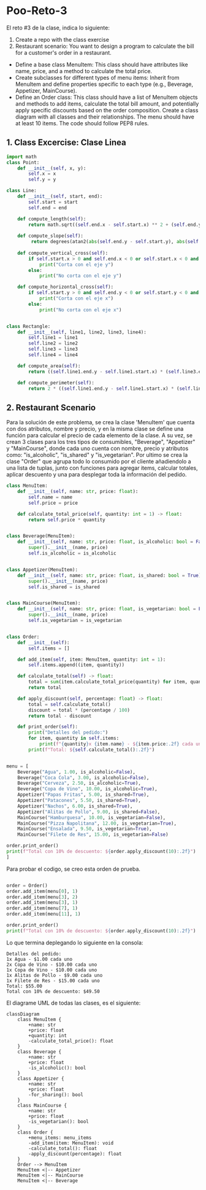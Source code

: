 # Poo-Reto-3
El reto #3 de la clase, indica lo siguiente:
1. Create a repo with the class exercise
2. Restaurant scenario: You want to design a program to calculate the bill for a customer's order in a restaurant.
- Define a base class MenuItem: This class should have attributes like name, price, and a method to calculate the total price.
- Create subclasses for different types of menu items: Inherit from MenuItem and define properties specific to each type (e.g., Beverage, Appetizer, MainCourse).
- Define an Order class: This class should have a list of MenuItem objects and methods to add items, calculate the total bill amount, and potentially apply specific discounts based on the order composition.
Create a class diagram with all classes and their relationships. The menu should have at least 10 items. The code should follow PEP8 rules.

## 1. Class Excercise: Clase Linea
```python
import math
class Point: 
    def __init__(self, x, y):
        self.x = x
        self.y = y

class Line:
    def __init__(self, start, end):
        self.start = start
        self.end = end

    def compute_length(self):
        return math.sqrt((self.end.x - self.start.x) ** 2 + (self.end.y - self.start.y) ** 2)
    
    def compute_slope(self):
         return degrees(atan2(abs(self.end.y - self.start.y), abs(self.end.x-self.start.x)))
    
    def compute_vertical_cross(self):
        if self.start.x > 0 and self.end.x < 0 or self.start.x < 0 and self.end.x > 0:
            print("Corta con el eje y")
        else:
            print("No corta con el eje y")

    def compute_horizontal_cross(self):
        if self.start.y > 0 and self.end.y < 0 or self.start.y < 0 and self.end.y > 0:
            print("Corta con el eje x")
        else:
            print("No corta con el eje x")


class Rectangle:
    def __init__(self, line1, line2, line3, line4):
        self.line1 = line1
        self.line2 = line2
        self.line3 = line3
        self.line4 = line4   

    def compute_area(self):
        return ((self.line1.end.y - self.line1.start.x) * (self.line3.end.y - self.line3.x))

    def compute_perimeter(self):
        return 2 * ((self.line1.end.y - self.line1.start.x) * (self.line3.end.y - self.line3.x))
```   
## 2. Restaurant Scenario
Para la solución de este problema, se crea la clase 'MenuItem' que cuenta con dos atributos, nombre y precio, y en la misma clase se define una función para calcular el precio de cada elemento de la clase. A su vez, se crean 3 clases para los tres tipos de consumibles, "Beverage", "Appetizer" y "MainCourse", donde cada uno cuenta con nombre, precio y atributos como: "is_alcoholic", "is_shared" y "is_vegetarian". Por ultimo se crea la clase "Order" que agrupa todo lo consumido por el cliente añadiendolo a una lista de tuplas, junto con funciones para agregar items, calcular totales, aplicar descuento y una para desplegar toda la información del pedido.

```python
class MenuItem:
    def __init__(self, name: str, price: float):
        self.name = name
        self.price = price

    def calculate_total_price(self, quantity: int = 1) -> float:
        return self.price * quantity


class Beverage(MenuItem):
    def __init__(self, name: str, price: float, is_alcoholic: bool = False):
        super().__init__(name, price)
        self.is_alcoholic = is_alcoholic


class Appetizer(MenuItem):
    def __init__(self, name: str, price: float, is_shared: bool = True):
        super().__init__(name, price)
        self.is_shared = is_shared


class MainCourse(MenuItem):
    def __init__(self, name: str, price: float, is_vegetarian: bool = False):
        super().__init__(name, price)
        self.is_vegetarian = is_vegetarian


class Order:
    def __init__(self):
        self.items = []

    def add_item(self, item: MenuItem, quantity: int = 1):
        self.items.append((item, quantity))

    def calculate_total(self) -> float:
        total = sum(item.calculate_total_price(quantity) for item, quantity in self.items)
        return total

    def apply_discount(self, percentage: float) -> float:
        total = self.calculate_total()
        discount = total * (percentage / 100)
        return total - discount

    def print_order(self):
        print("Detalles del pedido:")
        for item, quantity in self.items:
            print(f"{quantity}x {item.name} - ${item.price:.2f} cada uno")
        print(f"Total: ${self.calculate_total():.2f}")


menu = [
    Beverage("Agua", 1.00, is_alcoholic=False),
    Beverage("Coca Cola", 3.00, is_alcoholic=False),
    Beverage("Cerveza", 2.50, is_alcoholic=True),
    Beverage("Copa de Vino", 10.00, is_alcoholic=True),
    Appetizer("Papas Fritas", 5.00, is_shared=True),
    Appetizer("Patacones", 5.50, is_shared=True),
    Appetizer("Nachos", 6.00, is_shared=True),
    Appetizer("Alitas de Pollo", 9.00, is_shared=False),
    MainCourse("Hamburguesa", 10.00, is_vegetarian=False),
    MainCourse("Pizza Napolitana", 12.00, is_vegetarian=True),
    MainCourse("Ensalada", 9.50, is_vegetarian=True),
    MainCourse("Filete de Res", 15.00, is_vegetarian=False)

order.print_order()
print(f"Total con 10% de descuento: ${order.apply_discount(10):.2f}")
]
```
Para probar el codigo, se creo esta orden de prueba.

```python

order = Order()
order.add_item(menu[0], 1)
order.add_item(menu[3], 2)
order.add_item(menu[3], 1)
order.add_item(menu[7], 1)
order.add_item(menu[11], 1)

order.print_order()
print(f"Total con 10% de descuento: ${order.apply_discount(10):.2f}")
```
Lo que termina deplegando lo siguiente en la consola:
```bach
Detalles del pedido:
1x Agua - $1.00 cada uno
2x Copa de Vino - $10.00 cada uno
1x Copa de Vino - $10.00 cada uno
1x Alitas de Pollo - $9.00 cada uno
1x Filete de Res - $15.00 cada uno
Total: $55.00
Total con 10% de descuento: $49.50
```
El diagrame UML de todas las clases, es el siguiente:
```mermaid
classDiagram
    class MenuItem {
        +name: str
        +price: float
        +quantity: int
        -calculate_total_price(): float
    }
    class Beverage {
        +name: str
        +price: float
        -is_alcoholic(): bool
    }
    class Appetizer {
        +name: str
        +price: float
        -for_sharing(): bool
    }
    class MainCourse {
        +name: str
        +price: float
        -is_vegetarian(): bool
    }
    class Order {
        +menu_items: menu_items
        -add_item(item: MenuItem): void
        -calculate_total(): float
        -apply_discount(percentage): float
    }
    Order --> MenuItem 
    MenuItem <|-- Appetizer
    MenuItem <|-- MainCourse
    MenuItem <|-- Beverage
```
